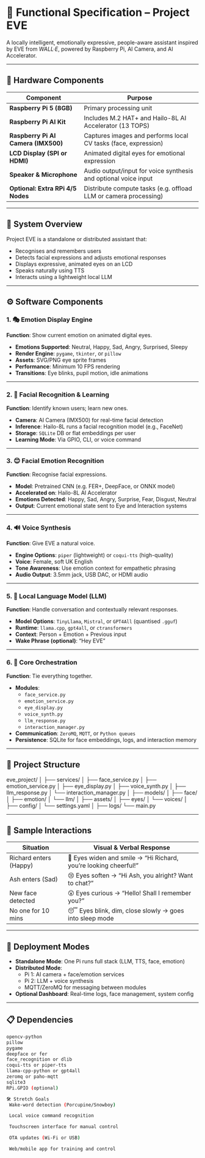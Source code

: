 # 🤖 Functional Specification – Project EVE

A locally intelligent, emotionally expressive, people-aware assistant inspired by EVE from *WALL·E*, powered by Raspberry Pi, AI Camera, and AI Accelerator.

---

## 🔩 Hardware Components

| Component                            | Purpose                                                           |
|-------------------------------------|-------------------------------------------------------------------|
| **Raspberry Pi 5 (8GB)**            | Primary processing unit                                           |
| **Raspberry Pi AI Kit**             | Includes M.2 HAT+ and Hailo-8L AI Accelerator (13 TOPS)           |
| **Raspberry Pi AI Camera (IMX500)** | Captures images and performs local CV tasks (face, expression)   |
| **LCD Display (SPI or HDMI)**       | Animated digital eyes for emotional expression                   |
| **Speaker & Microphone**            | Audio output/input for voice synthesis and optional voice input  |
| **Optional: Extra RPi 4/5 Nodes**   | Distribute compute tasks (e.g. offload LLM or camera processing) |

---

## 🧠 System Overview

Project EVE is a standalone or distributed assistant that:
- Recognises and remembers users
- Detects facial expressions and adjusts emotional responses
- Displays expressive, animated eyes on an LCD
- Speaks naturally using TTS
- Interacts using a lightweight local LLM

---

## ⚙️ Software Components

### 1. 🎭 Emotion Display Engine
**Function**: Show current emotion on animated digital eyes.

- **Emotions Supported**: Neutral, Happy, Sad, Angry, Surprised, Sleepy
- **Render Engine**: `pygame`, `tkinter`, or `pillow`
- **Assets**: SVG/PNG eye sprite frames
- **Performance**: Minimum 10 FPS rendering
- **Transitions**: Eye blinks, pupil motion, idle animations

---

### 2. 🧍 Facial Recognition & Learning
**Function**: Identify known users; learn new ones.

- **Camera**: AI Camera (IMX500) for real-time facial detection
- **Inference**: Hailo-8L runs a facial recognition model (e.g., FaceNet)
- **Storage**: `SQLite` DB or flat embeddings per user
- **Learning Mode**: Via GPIO, CLI, or voice command

---

### 3. 😊 Facial Emotion Recognition
**Function**: Recognise facial expressions.

- **Model**: Pretrained CNN (e.g. FER+, DeepFace, or ONNX model)
- **Accelerated on**: Hailo-8L AI Accelerator
- **Emotions Detected**: Happy, Sad, Angry, Surprise, Fear, Disgust, Neutral
- **Output**: Current emotional state sent to Eye and Interaction systems

---

### 4. 🔊 Voice Synthesis
**Function**: Give EVE a natural voice.

- **Engine Options**: `piper` (lightweight) or `coqui-tts` (high-quality)
- **Voice**: Female, soft UK English
- **Tone Awareness**: Use emotion context for empathetic phrasing
- **Audio Output**: 3.5mm jack, USB DAC, or HDMI audio

---

### 5. 💬 Local Language Model (LLM)
**Function**: Handle conversation and contextually relevant responses.

- **Model Options**: `TinyLlama`, `Mistral`, or `GPT4All` (quantised `.gguf`)
- **Runtime**: `llama.cpp`, `gpt4all`, or `ctransformers`
- **Context**: Person + Emotion + Previous input
- **Wake Phrase (optional)**: “Hey EVE”

---

### 6. 🧠 Core Orchestration
**Function**: Tie everything together.

- **Modules**:
  - `face_service.py`
  - `emotion_service.py`
  - `eye_display.py`
  - `voice_synth.py`
  - `llm_response.py`
  - `interaction_manager.py`
- **Communication**: `ZeroMQ`, `MQTT`, or `Python queues`
- **Persistence**: SQLite for face embeddings, logs, and interaction memory

---

## 🧱 Project Structure

eve_project/ 
│ 
├── services/ 
│   ├── face_service.py 
│   ├── emotion_service.py 
│   ├── eye_display.py 
│   ├── voice_synth.py 
│   ├── llm_response.py 
│   └── interaction_manager.py 
│ 
├── models/ 
│   ├── face/ 
│   ├── emotion/ 
│   └── llm/ 
│ 
├── assets/ 
│   ├── eyes/ 
│   └── voices/ 
│ 
├── config/ 
│  └── settings.yaml 
│ 
├── logs/ 
└── main.py


---

## 🧪 Sample Interactions

| Situation             | Visual & Verbal Response                                      |
|-----------------------|---------------------------------------------------------------|
| Richard enters (Happy) | 👀 Eyes widen and smile → “Hi Richard, you’re looking cheerful!” |
| Ash enters (Sad)       | 😢 Eyes soften → “Hi Ash, you alright? Want to chat?”          |
| New face detected      | 😲 Eyes curious → “Hello! Shall I remember you?”              |
| No one for 10 mins     | 😴 Eyes blink, dim, close slowly → goes into sleep mode        |

---

## 🔄 Deployment Modes

- **Standalone Mode**: One Pi runs full stack (LLM, TTS, face, emotion)
- **Distributed Mode**:
  - Pi 1: AI camera + face/emotion services
  - Pi 2: LLM + voice synthesis
  - MQTT/ZeroMQ for messaging between modules
- **Optional Dashboard**: Real-time logs, face management, system config

---

## 📋 Dependencies

```bash
opencv-python
pillow
pygame
deepface or fer
face_recognition or dlib
coqui-tts or piper-tts
llama-cpp-python or gpt4all
zeromq or paho-mqtt
sqlite3
RPi.GPIO (optional)

🛠 Stretch Goals
 Wake-word detection (Porcupine/Snowboy)

 Local voice command recognition

 Touchscreen interface for manual control

 OTA updates (Wi-Fi or USB)

 Web/mobile app for training and control

